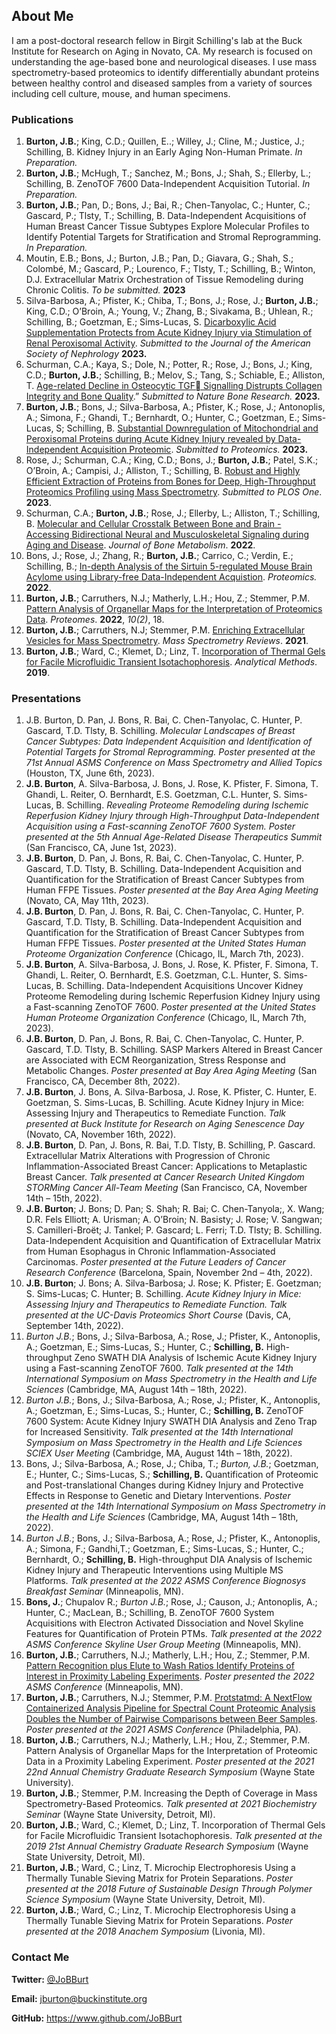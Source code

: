 ## About Me

I am a post-doctoral research fellow in Birgit Schilling's lab at the Buck Institute for Research on Aging in Novato, CA.
My research is focused on understanding the age-based bone and neurological diseases.
I use mass spectrometry-based proteomics to identify differentially abundant proteins between healthy control and diseased samples from a variety of sources including cell culture, mouse, and human specimens.

### Publications

1. **Burton, J.B.**; King, C.D.; Quillen, E..; Willey, J.; Cline, M.; Justice, J.; Schilling, B. Kidney Injury in an Early Aging Non-Human Primate. _In Preparation._
2. **Burton, J.B.**; McHugh, T.; Sanchez, M.; Bons, J.; Shah, S.; Ellerby, L.; Schilling, B. ZenoTOF 7600 Data-Independent Acquisition Tutorial. _In Preparation._
3. **Burton, J.B.**; Pan, D.; Bons, J.; Bai, R.; Chen-Tanyolac, C.; Hunter, C.; Gascard, P.; Tlsty, T.; Schilling, B. Data-Independent Acquisitions of Human Breast Cancer Tissue Subtypes Explore Molecular Profiles to Identify Potential Targets for Stratification and Stromal Reprogramming. _In Preparation._
4. Moutin, E.B.; Bons, J.; Burton, J.B.; Pan, D.; Giavara, G.; Shah, S.; Colombé, M.; Gascard, P.; Lourenco, F.; Tlsty, T.; Schilling, B.; Winton, D.J. Extracellular Matrix Orchestration of Tissue Remodeling during Chronic Colitis. _To be submitted._ **2023**
5. Silva-Barbosa, A.; Pfister, K.; Chiba, T.; Bons, J.; Rose, J.; **Burton, J.B.**; King, C.D.; O’Broin, A.; Young, V.; Zhang, B.; Sivakama, B.; Uhlean, R.; Schilling, B.; Goetzman, E.; Sims-Lucas, S. [Dicarboxylic Acid Supplementation Protects from Acute Kidney Injury via Stimulation of Renal Peroxisomal Activity](https://doi.org/10.1101/2023.05.31.543068). _Submitted to the Journal of the American Society of Nephrology_ **2023.**
6. Schurman, C.A.; Kaya, S.; Dole, N.; Potter, R.; Rose, J.; Bons, J.; King, C.D.; **Burton, J.B.**; Schilling, B.; Melov, S.; Tang, S.; Schiable, E.; Alliston, T. [Age-related Decline in Osteocytic TGF Signalling Distrupts Collagen Integrity and Bone Quality](https://doi.org/10.21203/rs.3.rs-2698224/v1).” _Submitted to Nature Bone Research._ **2023.**
7. **Burton, J.B.**; Bons, J.; Silva-Barbosa, A.; Pfister, K.; Rose, J.; Antonoplis, A.; Simona, F.; Ghandi, T.; Bernhardt, O.;  Hunter, C.; Goetzman, E.; Sims-Lucas, S; Schilling, B. [Substantial Downregulation of Mitochondrial and Peroxisomal Proteins during Acute Kidney Injury revealed by Data-Independent Acquisition Proteomic](https://doi.org/10.1101/2023.02.26.530107). _Submitted to Proteomics._ **2023.**
8. Rose, J.; Schurman, C.A.; King, C.D.; Bons, J.; **Burton, J.B.**; Patel, S.K.; O’Broin, A.; Campisi, J.; Alliston, T.; Schilling, B. [Robust and Highly Efficient Extraction of Proteins from Bones for Deep, High-Throughput Proteomics Profiling using Mass Spectrometry](https://doi.org/10.1101/2022.11.20.517228). _Submitted to PLOS One_. **2023**.   
9. Schurman, C.A.; **Burton, J.B.**; Rose, J.; Ellerby, L.; Alliston, T.; Schilling, B. [Molecular and Cellular Crosstalk Between Bone and Brain - Accessing Bidirectional Neural and Musculoskeletal Signaling during Aging and Disease](https://doi.org/10.11005/jbm.2023.30.1.1). _Journal of Bone Metabolism_. **2022**.
10. Bons, J.; Rose, J.; Zhang, R.; **Burton, J.B.**; Carrico, C.; Verdin, E.; Schilling, B.; [In-depth Analysis of the Sirtuin 5-regulated Mouse Brain Acylome using Library-free Data-Independent Acquistion](https://doi.org/10.1002/pmic.202100371). _Proteomics._ **2022**.
11. **Burton, J.B.**; Carruthers, N.J.; Matherly, L.H.; Hou, Z.; Stemmer, P.M. [Pattern Analysis of Organellar Maps for the Interpretation of Proteomics Data](https://doi.org/10.3390/proteomes10020018). _Proteomes_. **2022**, _10(2)_, 18.
12. **Burton, J.B.**; Carruthers, N.J; Stemmer, P.M. [Enriching Extracellular Vesicles for Mass Spectrometry](https://doi.org/10.1002/mas.21738). _Mass Spectrometry Reviews_. **2021**. 
13. **Burton, J.B.**; Ward, C.; Klemet, D.; Linz, T. [Incorporation of Thermal Gels for Facile Microfluidic Transient Isotachophoresis](https://doi.org/10.1039/c9ay01384a). _Analytical Methods_. **2019**.

### Presentations

1. J.B. Burton, D. Pan, J. Bons, R. Bai, C. Chen-Tanyolac, C. Hunter, P. Gascard, T.D. Tlsty, B. Schilling. _Molecular Landscapes of Breast Cancer Subtypes: Data Independent Acquisition and Identification of Potential Targets for Stromal Reprogramming. Poster presented at the 71st Annual ASMS Conference on Mass Spectrometry and Allied Topics_ (Houston, TX, June 6th, 2023).
2. **J.B. Burton**, A. Silva-Barbosa, J. Bons, J. Rose, K. Pfister, F. Simona, T. Ghandi, L. Reiter, O. Bernhardt, E.S. Goetzman, C.L. Hunter, S. Sims-Lucas, B. Schilling. _Revealing Proteome Remodeling during Ischemic Reperfusion Kidney Injury through High-Throughput Data-Independent Acquisition using a Fast-scanning ZenoTOF 7600 System. Poster presented at the 5th Annual Age-Related Disease Therapeutics Summit_ (San Francisco, CA, June 1st, 2023). 
3. **J.B. Burton**, D. Pan, J. Bons, R. Bai, C. Chen-Tanyolac, C. Hunter, P. Gascard, T.D. Tlsty, B. Schilling. Data-Independent Acquisition and Quantification for the Stratification of Breast Cancer Subtypes from Human FFPE Tissues. _Poster presented at the Bay Area Aging Meeting_ (Novato, CA, May 11th, 2023).
4. **J.B. Burton**, D. Pan, J. Bons, R. Bai, C. Chen-Tanyolac, C. Hunter, P. Gascard, T.D. Tlsty, B. Schilling. Data-Independent Acquisition and Quantification for the Stratification of Breast Cancer Subtypes from Human FFPE Tissues. _Poster presented at the United States Human Proteome Organization Conference_ (Chicago, IL, March 7th, 2023).
5. **J.B. Burton**, A. Silva-Barbosa, J. Bons, J. Rose, K. Pfister, F. Simona, T. Ghandi, L. Reiter, O. Bernhardt, E.S. Goetzman, C.L. Hunter, S. Sims-Lucas, B. Schilling. Data-Independent Acquisitions Uncover Kidney Proteome Remodeling during Ischemic Reperfusion Kidney Injury using a Fast-scanning ZenoTOF 7600. _Poster presented at the United States Human Proteome Organization Conference_ (Chicago, IL, March 7th, 2023). 
6. **J.B. Burton**, D. Pan, J. Bons, R. Bai, C. Chen-Tanyolac, C. Hunter, P. Gascard, T.D. Tlsty, B. Schilling. SASP Markers Altered in Breast Cancer are Associated with ECM Reorganization, Stress Response and Metabolic Changes. _Poster presented at Bay Area Aging Meeting_ (San Francisco, CA, December 8th, 2022).
7. **J.B. Burton**, J. Bons, A. Silva-Barbosa, J. Rose, K. Pfister, C. Hunter, E. Goetzman, S. Sims-Lucas, B. Schilling. Acute Kidney Injury in Mice: Assessing Injury and Therapeutics to Remediate Function. _Talk presented at Buck Institute for Research on Aging Senescence Day_ (Novato, CA, November 16th, 2022).
8. **J.B. Burton**, D. Pan, J. Bons, R. Bai, T.D. Tlsty, B. Schilling, P. Gascard. Extracellular Matrix Alterations with Progression of Chronic Inflammation-Associated Breast Cancer: Applications to Metaplastic Breast Cancer. _Talk presented at Cancer Research United Kingdom STORMing Cancer All-Team Meeting_ (San Francisco, CA, November 14th – 15th, 2022). 
9. **J.B. Burton**; J. Bons; D. Pan; S. Shah; R. Bai; C. Chen-Tanyola;, X. Wang; D.R. Fels Elliott; A. Urisman; A. O’Broin; N. Basisty; J. Rose; V. Sangwan; S. Camilleri-Broët; J. Tankel; P. Gascard; L. Ferri; T.D. Tlsty; B. Schilling. Data-Independent Acquisition and Quantification of Extracellular Matrix from Human Esophagus in Chronic Inflammation-Associated Carcinomas. _Poster presented at the Future Leaders of Cancer Research Conference_ (Barcelona, Spain, November 2nd – 4th, 2022).
10. **J.B. Burton**; J. Bons; A. Silva-Barbosa; J. Rose; K. Pfister; E. Goetzman; S. Sims-Lucas; C. Hunter; B. Schilling. _Acute Kidney Injury in Mice: Assessing Injury and Therapeutics to Remediate Function. Talk presented at the UC-Davis Proteomics Short Course_ (Davis, CA, September 14th, 2022).
11. _Burton J.B._; Bons, J.; Silva-Barbosa, A.; Rose, J.; Pfister, K., Antonoplis, A.; Goetzman, E.; Sims-Lucas, S.; Hunter, C.; **Schilling, B.** High-throughput Zeno SWATH DIA Analysis of Ischemic Acute Kidney Injury using a Fast-scanning ZenoTOF 7600. _Talk presented at the 14th International Symposium on Mass Spectrometry in the Health and Life Sciences_ (Cambridge, MA, August 14th – 18th, 2022).
12. _Burton J.B._; Bons, J.; Silva-Barbosa, A.; Rose, J.; Pfister, K., Antonoplis, A.; Goetzman, E.; Sims-Lucas, S.; Hunter, C.; **Schilling, B.** ZenoTOF 7600 System: Acute Kidney Injury SWATH DIA Analysis and Zeno Trap for Increased Sensitivity. _Talk presented at the 14th International Symposium on Mass Spectrometry in the Health and Life Sciences SCIEX User Meeting_ (Cambridge, MA, August 14th – 18th, 2022).
13. Bons, J.; Silva-Barbosa, A.; Rose, J.; Chiba, T.; _Burton, J.B._; Goetzman, E.; Hunter, C.; Sims-Lucas, S.; **Schilling, B.** Quantification of Proteomic and Post-translational Changes during Kidney Injury and Protective Effects in Response to Genetic and Dietary Interventions. _Poster presented at the 14th International Symposium on Mass Spectrometry in the Health and Life Sciences_ (Cambridge, MA, August 14th – 18th, 2022).
14. _Burton J.B._; Bons, J.; Silva-Barbosa, A.; Rose, J.; Pfister, K., Antonoplis, A.; Simona, F.; Gandhi,T.; Goetzman, E.; Sims-Lucas, S.; Hunter, C.; Bernhardt, O.; **Schilling, B.** High-throughput DIA Analysis of Ischemic Kidney Injury and Therapeutic Interventions using Multiple MS Platforms. _Talk presented at the 2022 ASMS Conference Biognosys Breakfast Seminar_ (Minneapolis, MN).
15. **Bons, J.**; Chupalov R.; _Burton J.B._; Rose, J.; Causon, J.; Antonoplis, A.; Hunter, C.; MacLean, B.; Schilling, B. ZenoTOF 7600 System Acquisitions with Electron Activated Dissociation and Novel Skyline Features for Quantification of Protein PTMs. _Talk presented at the 2022 ASMS Conference Skyline User Group Meeting_ (Minneapolis, MN).
16. **Burton, J.B.**; Carruthers, N.J.; Matherly, L.H.; Hou, Z.; Stemmer, P.M. [Pattern Recognition plus Elute to Wash Ratios Identify Proteins of Interest in Proximity Labeling Experiments](ASMS2022.md). _Poster presented the 2022 ASMS Conference_ (Minneapolis, MN).
17. **Burton, J.B.**; Carruthers, N.J.; Stemmer, P.M. [Protstatmd: A NextFlow Containerized Analysis Pipeline for Spectral Count Proteomic Analysis Doubles the Number of Pairwise Comparisons between Beer Samples](ASMS2021.md). _Poster presented at the 2021 ASMS Conference_ (Philadelphia, PA).
18. **Burton, J.B.**; Carruthers, N.J.; Matherly, L.H.; Hou, Z.; Stemmer, P.M. Pattern Analysis of Organellar Maps for the Interpretation of Proteomic Data in a Proximity Labeling Experiment. _Poster presented at the 2021 22nd Annual Chemistry Graduate Research Symposium_ (Wayne State University).
19. **Burton, J.B.**; Stemmer, P.M. Increasing the Depth of Coverage in Mass Spectrometry-Based Proteomics. _Talk presented at 2021 Biochemistry Seminar_ (Wayne State University, Detroit, MI).
20. **Burton, J.B.**; Ward, C.; Klemet, D.; Linz, T. Incorporation of Thermal Gels for Facile Microfluidic Transient Isotachophoresis. _Talk presented at the 2019 21st Annual Chemistry Graduate Research Symposium_ (Wayne State University, Detroit, MI).
21. **Burton, J.B.**; Ward, C.; Linz, T. Microchip Electrophoresis Using a Thermally Tunable Sieving Matrix for Protein Separations. _Poster presented at the 2018 Future of Sustainable Design Through Polymer Science Symposium_ (Wayne State University, Detroit, MI).
22. **Burton, J.B.**; Ward, C.; Linz, T. Microchip Electrophoresis Using a Thermally Tunable Sieving Matrix for Protein Separations. _Poster presented at the 2018 Anachem Symposium_ (Livonia, MI).

### Contact Me

**Twitter:** [@JoBBurt](https://twitter.com/JoBBurt)

**Email:** <jburton@buckinstitute.org>

**GitHub:** <https://www.github.com/JoBBurt>
